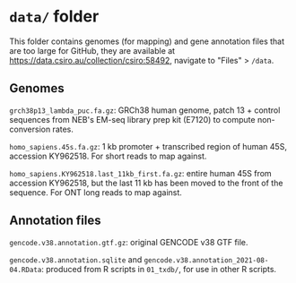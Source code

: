 # `data/` folder #

This folder contains genomes (for mapping) and gene annotation files that are too large for GitHub, they are available at https://data.csiro.au/collection/csiro:58492, navigate to "Files" > `/data`.

## Genomes ##

`grch38p13_lambda_puc.fa.gz`: GRCh38 human genome, patch 13 + control sequences from NEB's EM-seq library prep kit (E7120) to compute non-conversion rates.

`homo_sapiens.45s.fa.gz`: 1 kb promoter + transcribed region of human 45S, accession KY962518. For short reads to map against.

`homo_sapiens.KY962518.last_11kb_first.fa.gz`: entire human 45S from accession KY962518, but the last 11 kb has been moved to the front of the sequence. For ONT long reads to map against.

## Annotation files ##

`gencode.v38.annotation.gtf.gz`: original GENCODE v38 GTF file.

`gencode.v38.annotation.sqlite` and `gencode.v38.annotation_2021-08-04.RData`: produced from R scripts in `01_txdb/`, for use in other R scripts.
